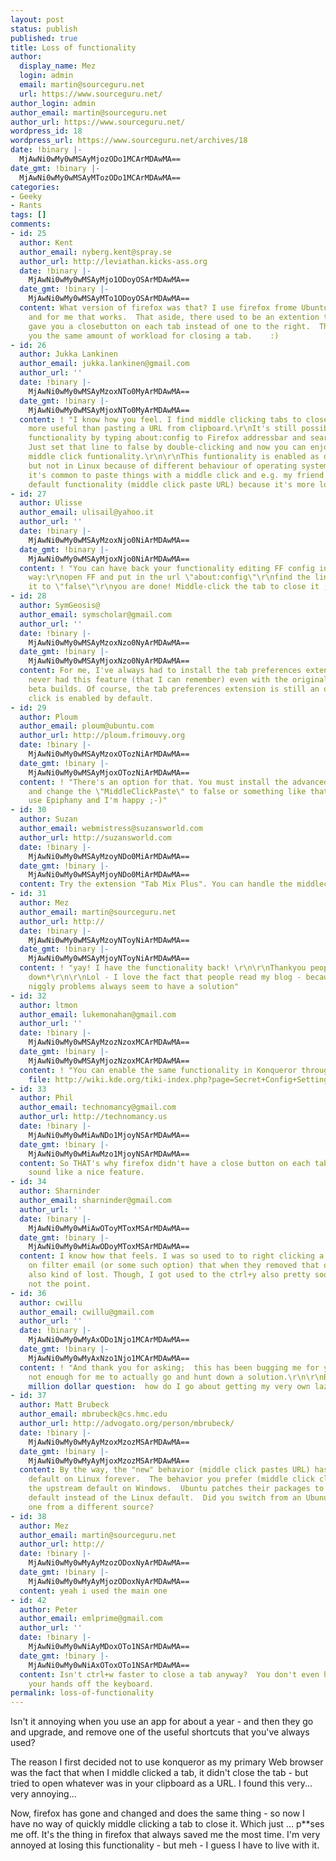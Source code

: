 ```yaml
---
layout: post
status: publish
published: true
title: Loss of functionality
author:
  display_name: Mez
  login: admin
  email: martin@sourceguru.net
  url: https://www.sourceguru.net/
author_login: admin
author_email: martin@sourceguru.net
author_url: https://www.sourceguru.net/
wordpress_id: 18
wordpress_url: https://www.sourceguru.net/archives/18
date: !binary |-
  MjAwNi0wMy0wMSAyMjozODo1MCArMDAwMA==
date_gmt: !binary |-
  MjAwNi0wMy0wMSAyMTozODo1MCArMDAwMA==
categories:
- Geeky
- Rants
tags: []
comments:
- id: 25
  author: Kent
  author_email: nyberg.kent@spray.se
  author_url: http://leviathan.kicks-ass.org
  date: !binary |-
    MjAwNi0wMy0wMSAyMjo1ODoyOSArMDAwMA==
  date_gmt: !binary |-
    MjAwNi0wMy0wMSAyMTo1ODoyOSArMDAwMA==
  content: What version of firefox was that? I use firefox frome Ubuntu Dappper (1.5.0.1?)
    and for me that works.  That aside, there used to be an extention to firefox which
    gave you a closebutton on each tab instead of one to the right.  That should give
    you the same amount of workload for closing a tab.    :)
- id: 26
  author: Jukka Lankinen
  author_email: jukka.lankinen@gmail.com
  author_url: ''
  date: !binary |-
    MjAwNi0wMy0wMSAyMzoxNTo0MyArMDAwMA==
  date_gmt: !binary |-
    MjAwNi0wMy0wMSAyMjoxNTo0MyArMDAwMA==
  content: ! "I know how you feel. I find middle clicking tabs to close them a way
    more useful than pasting a URL from clipboard.\r\nIt's still possible to get that
    functionality by typing about:config to Firefox addressbar and searching \"middlemouse.contentLoadURL\"-line.
    Just set that line to false by double-clicking and now you can enjoy old good
    middle click funtionality.\r\n\r\nThis funtionality is enabled as default in Windows
    but not in Linux because of different behaviour of operating systems. In Linux
    it's common to paste things with a middle click and e.g. my friend prefers Firefox's
    default functionality (middle click paste URL) because it's more logical."
- id: 27
  author: Ulisse
  author_email: ulisail@yahoo.it
  author_url: ''
  date: !binary |-
    MjAwNi0wMy0wMSAyMzoxNjo0NiArMDAwMA==
  date_gmt: !binary |-
    MjAwNi0wMy0wMSAyMjoxNjo0NiArMDAwMA==
  content: ! "You can have back your functionality editing FF config in this easy
    way:\r\nopen FF and put in the url \"about:config\"\r\nfind the line \"middlemouse.contentLoadURL\"\r\nchange
    it to \"false\"\r\nyou are done! Middle-click the tab to close it ;)"
- id: 28
  author: SymGeosis@
  author_email: symscholar@gmail.com
  author_url: ''
  date: !binary |-
    MjAwNi0wMy0wMSAyMzoxNzo0NyArMDAwMA==
  date_gmt: !binary |-
    MjAwNi0wMy0wMSAyMjoxNzo0NyArMDAwMA==
  content: For me, I've always had to install the tab preferences extension; I've
    never had this feature (that I can remember) even with the original alpha and
    beta builds. Of course, the tab preferences extension is still an option. Middle
    click is enabled by default.
- id: 29
  author: Ploum
  author_email: ploum@ubuntu.com
  author_url: http://ploum.frimouvy.org
  date: !binary |-
    MjAwNi0wMy0wMSAyMzoxOTozNiArMDAwMA==
  date_gmt: !binary |-
    MjAwNi0wMy0wMSAyMjoxOTozNiArMDAwMA==
  content: ! "There's an option for that. You must install the advanced pref plugin
    and change the \"MiddleClickPaste\" to false or something like that.\r\n\r\nI
    use Epiphany and I'm happy ;-)"
- id: 30
  author: Suzan
  author_email: webmistress@suzansworld.com
  author_url: http://suzansworld.com
  date: !binary |-
    MjAwNi0wMy0wMSAyMzoyNDo0MiArMDAwMA==
  date_gmt: !binary |-
    MjAwNi0wMy0wMSAyMjoyNDo0MiArMDAwMA==
  content: Try the extension "Tab Mix Plus". You can handle the middleclick with it.
- id: 31
  author: Mez
  author_email: martin@sourceguru.net
  author_url: http://
  date: !binary |-
    MjAwNi0wMy0wMSAyMzoyNToyNiArMDAwMA==
  date_gmt: !binary |-
    MjAwNi0wMy0wMSAyMjoyNToyNiArMDAwMA==
  content: ! "yay! I have the functionality back! \r\n\r\nThankyou people\r\n\r\n*bows
    down*\r\n\r\nLol - I love the fact that people read my blog - because all those
    niggly problems always seem to have a solution"
- id: 32
  author: ltmon
  author_email: lukemonahan@gmail.com
  author_url: ''
  date: !binary |-
    MjAwNi0wMy0wMSAyMzozNzoxMCArMDAwMA==
  date_gmt: !binary |-
    MjAwNi0wMy0wMSAyMjozNzoxMCArMDAwMA==
  content: ! "You can enable the same functionality in Konqueror through a config
    file: http://wiki.kde.org/tiki-index.php?page=Secret+Config+Settings\r\n\r\nCheers,\r\n\r\nL."
- id: 33
  author: Phil
  author_email: technomancy@gmail.com
  author_url: http://technomancy.us
  date: !binary |-
    MjAwNi0wMy0wMiAwNDo1MjoyNSArMDAwMA==
  date_gmt: !binary |-
    MjAwNi0wMy0wMiAwMzo1MjoyNSArMDAwMA==
  content: So THAT's why firefox didn't have a close button on each tab. That does
    sound like a nice feature.
- id: 34
  author: Sharninder
  author_email: sharninder@gmail.com
  author_url: ''
  date: !binary |-
    MjAwNi0wMy0wMiAwOToyMToxMSArMDAwMA==
  date_gmt: !binary |-
    MjAwNi0wMy0wMiAwODoyMToxMSArMDAwMA==
  content: I know how that feels. I was so used to to right clicking a mail and clicking
    on filter email (or some such option) that when they removed that option, I was
    also kind of lost. Though, I got used to the ctrl+y also pretty soon, but thats
    not the point.
- id: 36
  author: cwillu
  author_email: cwillu@gmail.com
  author_url: ''
  date: !binary |-
    MjAwNi0wMy0wMyAxODo1Njo1MCArMDAwMA==
  date_gmt: !binary |-
    MjAwNi0wMy0wMyAxNzo1Njo1MCArMDAwMA==
  content: ! "And thank you for asking;  this has been bugging me for years, but yet
    not enough for me to actually go and hunt down a solution.\r\n\r\nBut here's the
    million dollar question:  how do I go about getting my very own lazyweb?"
- id: 37
  author: Matt Brubeck
  author_email: mbrubeck@cs.hmc.edu
  author_url: http://advogato.org/person/mbrubeck/
  date: !binary |-
    MjAwNi0wMy0wMyAyMzoxMzozMSArMDAwMA==
  date_gmt: !binary |-
    MjAwNi0wMy0wMyAyMjoxMzozMSArMDAwMA==
  content: By the way, the "new" behavior (middle click pastes URL) has been the upstream
    default on Linux forever.  The behavior you prefer (middle click closes tab) is
    the upstream default on Windows.  Ubuntu patches their packages to use the Windows
    default instead of the Linux default.  Did you switch from an Ubunut package to
    one from a different source?
- id: 38
  author: Mez
  author_email: martin@sourceguru.net
  author_url: http://
  date: !binary |-
    MjAwNi0wMy0wMyAyMzozODoxNyArMDAwMA==
  date_gmt: !binary |-
    MjAwNi0wMy0wMyAyMjozODoxNyArMDAwMA==
  content: yeah i used the main one
- id: 42
  author: Peter
  author_email: emlprime@gmail.com
  author_url: ''
  date: !binary |-
    MjAwNi0wMy0wNiAyMDoxOTo1NSArMDAwMA==
  date_gmt: !binary |-
    MjAwNi0wMy0wNiAxOToxOTo1NSArMDAwMA==
  content: Isn't ctrl+w faster to close a tab anyway?  You don't even have to take
    your hands off the keyboard.
permalink: loss-of-functionality
---
```

<p>Isn't it annoying when you use an app for about a year - and then they go and upgrade, and remove one of the useful shortcuts that you've always used?</p>
<p>The reason I first decided not to use konqueror as my primary Web browser was the fact that when I middle clicked a tab, it didn't close the tab - but tried to open whatever was in your clipboard as a URL. I found this very... very annoying...</p>
<p>Now, firefox has gone and changed and does the same thing - so now I have no way of quickly middle clicking a tab to close it. Which just ... p**ses me off. It's the thing in firefox that always saved me the most time. I'm very annoyed at losing this functionality - but meh - I guess I have to live with it.</p>
